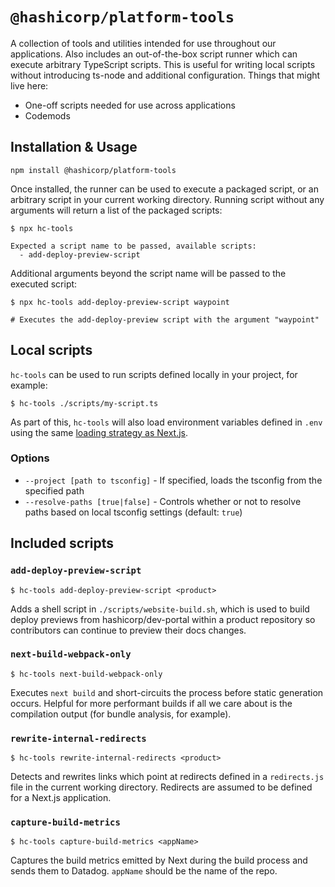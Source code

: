 # `@hashicorp/platform-tools`

A collection of tools and utilities intended for use throughout our applications. Also includes an out-of-the-box script runner which can execute arbitrary TypeScript scripts. This is useful for writing local scripts without introducing ts-node and additional configuration. Things that might live here:

- One-off scripts needed for use across applications
- Codemods

## Installation & Usage

```shell
npm install @hashicorp/platform-tools
```

Once installed, the runner can be used to execute a packaged script, or an arbitrary script in your current working directory. Running script without any arguments will return a list of the packaged scripts:

```shell
$ npx hc-tools

Expected a script name to be passed, available scripts:
  - add-deploy-preview-script
```

Additional arguments beyond the script name will be passed to the executed script:

```shell
$ npx hc-tools add-deploy-preview-script waypoint

# Executes the add-deploy-preview script with the argument "waypoint"
```

## Local scripts

`hc-tools` can be used to run scripts defined locally in your project, for example:

```shell
$ hc-tools ./scripts/my-script.ts
```

As part of this, `hc-tools` will also load environment variables defined in `.env` using the same [loading strategy as Next.js](https://www.npmjs.com/package/@next/env).

### Options

- `--project [path to tsconfig]` - If specified, loads the tsconfig from the specified path
- `--resolve-paths [true|false]` - Controls whether or not to resolve paths based on local tsconfig settings (default: `true`)

## Included scripts

### `add-deploy-preview-script`

```shell
$ hc-tools add-deploy-preview-script <product>
```

Adds a shell script in `./scripts/website-build.sh`, which is used to build deploy previews from hashicorp/dev-portal within a product repository so contributors can continue to preview their docs changes.

### `next-build-webpack-only`

```shell
$ hc-tools next-build-webpack-only
```

Executes `next build` and short-circuits the process before static generation occurs. Helpful for more performant builds if all we care about is the compilation output (for bundle analysis, for example).

### `rewrite-internal-redirects`

```shell
$ hc-tools rewrite-internal-redirects <product>
```

Detects and rewrites links which point at redirects defined in a `redirects.js` file in the current working directory. Redirects are assumed to be defined for a Next.js application.

### `capture-build-metrics`

```shell
$ hc-tools capture-build-metrics <appName>
```

Captures the build metrics emitted by Next during the build process and sends them to Datadog. `appName` should be the name of the repo.
